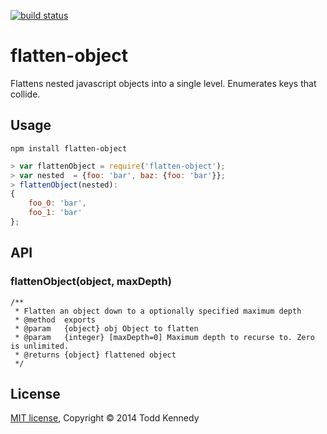 [![build status](https://secure.travis-ci.org/toddself/flatten-object.png)](http://travis-ci.org/toddself/flatten-object)

# flatten-object
Flattens nested javascript objects into a single level. Enumerates keys that collide.

## Usage
`npm install flatten-object`

```javascript
> var flattenObject = require('flatten-object');
> var nested  = {foo: 'bar', baz: {foo: 'bar'}};
> flattenObject(nested):
{
    foo_0: 'bar',
    foo_1: 'bar'
};
```

## API

### flattenObject(object, maxDepth)

```
/**
 * Flatten an object down to a optionally specified maximum depth
 * @method  exports
 * @param   {object} obj Object to flatten
 * @param   {integer} [maxDepth=0] Maximum depth to recurse to. Zero is unlimited.
 * @returns {object} flattened object
 */
```

## License
[MIT license](/LICENSE), Copyright © 2014 Todd Kennedy